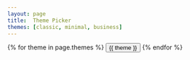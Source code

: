 ```yaml
---
layout: page
title:  Theme Picker
themes: [classic, minimal, business]
---
```

<div>
{% for theme in page.themes %}
	<button onclick="setTheme('{{ theme }}')">{{ theme }}</button>
{% endfor %}
</div>
